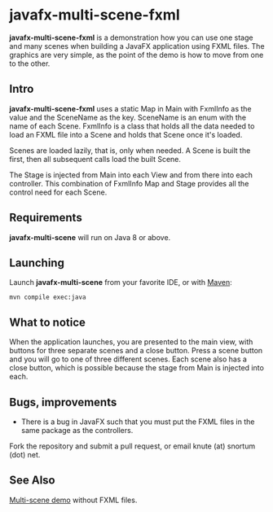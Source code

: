 # javafx-multi-scene-fxml
**javafx-multi-scene-fxml** is a demonstration how you can use one stage and many scenes when building a JavaFX application using FXML files.  The graphics are very simple, as the point of the demo is how to move from one to the other.  

## Intro
**javafx-multi-scene-fxml** uses a static Map in Main with FxmlInfo as the value and the SceneName as the key.  SceneName is an enum with the name of each Scene.  FxmlInfo is a class that holds all the data needed to load an FXML file into a Scene and holds that Scene once it's loaded.

Scenes are loaded lazily, that is, only when needed.  A Scene is built the first, then all subsequent calls load the built Scene.

The Stage is injected from Main into each View and from there into each controller.  This combination of FxmlInfo Map and Stage provides all the control need for each Scene.

## Requirements
**javafx-multi-scene** will run on Java 8 or above.

## Launching
Launch **javafx-multi-scene** from your favorite IDE, or with [Maven](https://maven.apache.org/):

    mvn compile exec:java

## What to notice
When the application launches, you are presented to the main view, with buttons for three separate scenes and a close button.  Press a scene button and you will go to one of three different scenes.  Each scene also has a close button, which is possible because the stage from Main is injected into each.  

## Bugs, improvements
 - There is a bug in JavaFX such that you must put the FXML files in the same package as the controllers.

Fork the repository and submit a pull request, or email knute (at) snortum (dot) net.

## See Also
[Multi-scene demo](https://github.com/ksnortum/javafx-multi-scene) without FXML files.